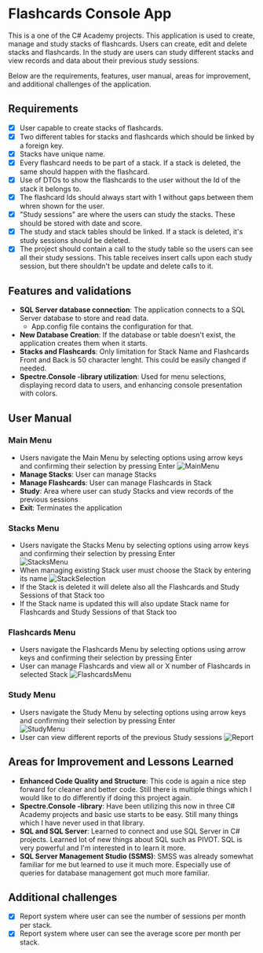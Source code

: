 # Flashcards Console App  

This is a one of the C# Academy projects. This application is used to create, manage and 
study stacks of flashcards. Users can create, edit and delete stacks and flashcards. 
In the study are users can study different stacks and view records and data about 
their previous study sessions.

Below are the requirements, features, user manual, areas for improvement,  
and additional challenges of the application.

## Requirements

- [x] User capable to create stacks of flashcards.  
- [x] Two different tables for stacks and flashcards which should be linked
      by a foreign key.  
- [x] Stacks have unique name.  
- [x] Every flashcard needs to be part of a stack. If a stack is deleted, the same should happen with the flashcard.  
- [x] Use of DTOs to show the flashcards to the user without the Id of the stack it belongs to.  
- [x] The flashcard Ids should always start with 1 without gaps between them whren shown for the user.  
- [x] "Study sessions" are where the users can study the stacks. These should be stored with date and score.  
- [x] The study and stack tables should be linked. If a stack is deleted, it's study sessions should be deleted.  
- [x] The project should contain a call to the study table so the users can see all their study sessions. 
      This table receives insert calls upon each study session, but there shouldn't be update 
      and delete calls to it.  

## Features and validations

- **SQL Server database connection**: The application connects to a SQL Server database
  to store and read data.
  - App.config file contains the configuration for that.
- **New Database Creation**: If the database or table doesn't exist, the application
  creates them when it starts.
- **Stacks and Flashcards**: Only limitation for Stack Name and Flashcards
  Front and Back is 50 character lenght. This could be easily changed if needed.
- **Spectre.Console -library utilization**: Used for menu selections, displaying
  record data to users, and enhancing console presentation with colors.

## User Manual

### Main Menu

- Users navigate the Main Menu by selecting options using arrow keys and
  confirming their selection by pressing Enter
![MainMenu](https://github.com/HopelessCoding/learning/assets/161690352/e539a710-ef54-4daa-acda-9122c91f7774)
- **Manage Stacks**: User can manage Stacks
- **Manage Flashcards**: User can manage Flashcards in Stack
- **Study**: Area where user can study Stacks and view records of the previous sessions
- **Exit**: Terminates the application

### Stacks Menu

- Users navigate the Stacks Menu by selecting options using arrow keys and
  confirming their selection by pressing Enter  
![StacksMenu](https://github.com/HopelessCoding/learning/assets/161690352/332da256-1f64-47a5-8521-818dbbcdfca2)
- When managing existing Stack user must choose the Stack by entering its name
![StackSelection](https://github.com/HopelessCoding/learning/assets/161690352/6960d850-271e-4885-af39-f62bc59badc1)
- If the Stack is deleted it will delete also all the Flashcards and Study Sessions of that Stack too  
- If the Stack name is updated this will also update Stack name for Flashcards and Study Sessions of that Stack too  

### Flashcards Menu

- Users navigate the Flashcards Menu by selecting options using arrow keys and
  confirming their selection by pressing Enter
- User can manage Flashcards and view all or X number of Flashcards in selected Stack
![FlashcardsMenu](https://github.com/HopelessCoding/learning/assets/161690352/93e59d5b-e7eb-494f-980c-78f86874219d)

### Study Menu

- Users navigate the Study Menu by selecting options using arrow keys and
  confirming their selection by pressing Enter  
![StudyMenu](https://github.com/HopelessCoding/learning/assets/161690352/20482be2-5c5c-46ef-aaa4-eef7b3c44e3c)
- User can view different reports of the previous Study sessions
![Report](https://github.com/HopelessCoding/learning/assets/161690352/c60e712d-da44-4459-a869-a20129419c21)

## Areas for Improvement and Lessons Learned

- **Enhanced Code Quality and Structure**: This code is again a nice step forward for cleaner and better code.
  Still there is multiple things which I would like to do differently if doing this
  project again.
- **Spectre.Console -library**: Have been utilizing this now in three C# Academy projects
  and basic use starts to be easy. Still many things which I have never used in that library.
- **SQL and SQL Server**: Learned to connect and use SQL Server in C# projects. Learned
  lot of new things about SQL such as PIVOT. SQL is very powerful and I'm interested
  in to learn it more.
- **SQL Server Management Studio (SSMS)**: SMSS was already somewhat familiar for me but learned to
  use it much more. Especially use of queries for database management got much more familiar.

## Additional challenges

- [x] Report system where user can see the number of sessions per month per stack.
- [x] Report system where user can see the average score per month per stack.
